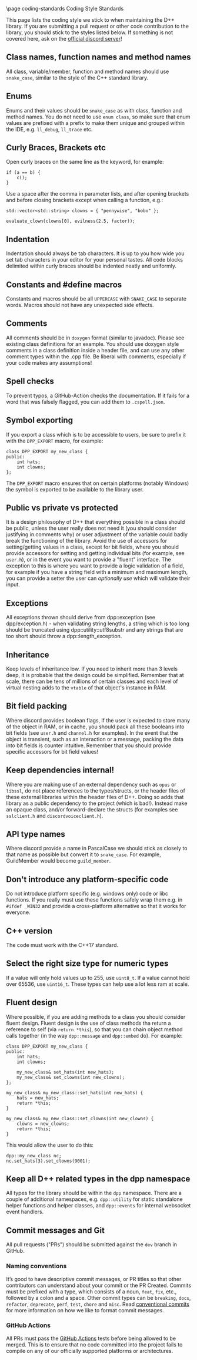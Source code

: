\page coding-standards Coding Style Standards

This page lists the coding style we stick to when maintaining the D++ library. If you are submitting a pull request or other code contribution to the library, you should stick to the styles listed below. If something is not covered here, ask on the [official discord server](https://discord.gg/dpp)!

## Class names, function names and method names
All class, variable/member, function and method names should use `snake_case`, similar to the style of the C++ standard library.

## Enums
Enums and their values should be `snake_case` as with class, function and method names. You do not need to use `enum class`, so make sure that enum values are prefixed with a prefix to make them unique and grouped within the IDE, e.g. `ll_debug`, `ll_trace` etc.


## Curly Braces, Brackets etc

Open curly braces on the same line as the keyword, for example:

~~~~~~~~~~~~~~~~~~~~~~~~~~~~~~~~~~~~~~~~~~~~~~~~~~~~{.cpp}
if (a == b) {
	c();
}
~~~~~~~~~~~~~~~~~~~~~~~~~~~~~~~~~~~~~~~~~~~~~~~~~~~~

Use a space after the comma in parameter lists, and after opening brackets and before closing brackets except when calling a function, e.g.:

~~~~~~~~~~~~~~~~~~~~~~~~~~~~~~~~~~~~~~~~~~~~~~~~~~~~{.cpp}
std::vector<std::string> clowns = { "pennywise", "bobo" };

evaluate_clown(clowns[0], evilness(2.5, factor));
~~~~~~~~~~~~~~~~~~~~~~~~~~~~~~~~~~~~~~~~~~~~~~~~~~~~

## Indentation
Indentation should always be tab characters. It is up to you how wide you set tab characters in your editor for your personal tastes. All code blocks delimited within curly braces should be indented neatly and uniformly.

## Constants and \#define macros
Constants and macros should be all `UPPERCASE` with `SNAKE_CASE` to separate words. Macros should not have any unexpected side effects.

## Comments
All comments should be in `doxygen` format (similar to javadoc). Please see existing class definitions for an example. You should use doxygen style comments in a class definition inside a header file, and can use any other comment types within the .cpp file. Be liberal with comments, especially if your code makes any assumptions!

## Spell checks
To prevent typos, a GitHub-Action checks the documentation. If it fails for a word that was falsely flagged, you can add them to `.cspell.json`.

## Symbol exporting
If you export a class which is to be accessible to users, be sure to prefix it with the `DPP_EXPORT` macro, for example:

~~~~~~~~~~~~~~~~~~~~~~~~~~~~~~~~~~~~~~~~~~~~~~~~~~~~{.cpp}
class DPP_EXPORT my_new_class {
public:
	int hats;
	int clowns;
};
~~~~~~~~~~~~~~~~~~~~~~~~~~~~~~~~~~~~~~~~~~~~~~~~~~~~

The `DPP_EXPORT` macro ensures that on certain platforms (notably Windows) the symbol is exported to be available to the library user.

## Public vs private vs protected
It is a design philosophy of D++ that everything possible in a class should be public, unless the user really does not need it (you should consider justifying in comments why) or user adjustment of the variable could badly break the functioning of the library. Avoid the use of accessors for setting/getting values in a class, except for bit fields, where you should provide accessors for setting and getting individual bits (for example, see `user.h`), or in the event you want to provide a "fluent" interface. The exception to this is where you want to provide a logic validation of a field, for example if you have a string field with a minimum and maximum length, you can provide a setter the user can *optionally use* which will validate their input.

## Exceptions
All exceptions thrown should derive from dpp::exception (see dpp/exception.h) - when validating string lengths, a string which is too long should be truncated using dpp::utility::utf8substr and any strings that are too short should throw a dpp::length_exception.

## Inheritance
Keep levels of inheritance low. If you need to inherit more than 3 levels deep, it is probable that the design could be simplified. Remember that at scale, there can be tens of millions of certain classes and each level of virtual nesting adds to the `vtable` of that object's instance in RAM.

## Bit field packing
Where discord provides boolean flags, if the user is expected to store many of the object in RAM, or in cache, you should pack all these booleans into bit fields (see `user.h` and `channel.h` for examples). In the event that the object is transient, such as an interaction or a message, packing the data into bit fields is counter intuitive. Remember that you should provide specific accessors for bit field values!

## Keep dependencies internal!
Where you are making use of an external dependency such as `opus` or `libssl`, do not place references to the types/structs, or the header files of these external libraries within the header files of D++. Doing so adds that library as a public dependency to the project (which is bad!). Instead make an opaque class, and/or forward-declare the structs (for examples see `sslclient.h` and `discordvoiceclient.h`).

## API type names
Where discord provide a name in PascalCase we should stick as closely to that name as possible but convert it to `snake_case`. For example, GuildMember would become `guild_member`.

## Don't introduce any platform-specific code
Do not introduce platform specific (e.g. windows only) code or libc functions. If you really must use these functions safely wrap them e.g. in `#ifdef _WIN32` and provide a cross-platform alternative so that it works for everyone.

## C++ version

The code must work with the C++17 standard. 

## Select the right size type for numeric types
If a value will only hold values up to 255, use `uint8_t`. If a value cannot hold over 65536, use `uint16_t`. These types can help use a lot less ram at scale.

## Fluent design
Where possible, if you are adding methods to a class you should consider fluent design. Fluent design is the use of class methods tha return a reference to self (via `return *this`), so that you can chain object method calls together (in the way `dpp::message` and `dpp::embed` do). For example:

~~~~~~~~~~~~~~~~~~~~~~~~~~~~~~~~~~~~~~~~~~~~~~~~~~~~{.cpp}
class DPP_EXPORT my_new_class {
public:
	int hats;
	int clowns;

	my_new_class& set_hats(int new_hats);
	my_new_class& set_clowns(int new_clowns);
};

my_new_class& my_new_class::set_hats(int new_hats) {
	hats = new_hats;
	return *this;
}

my_new_class& my_new_class::set_clowns(int new_clowns) {
	clowns = new_clowns;
	return *this;
}

~~~~~~~~~~~~~~~~~~~~~~~~~~~~~~~~~~~~~~~~~~~~~~~~~~~~

This would allow the user to do this:

~~~~~~~~~~~~~~~~~~~~~~~~~~~~~~~~~~~~~~~~~~~~~~~~~~~~{.cpp}
dpp::my_new_class nc;
nc.set_hats(3).set_clowns(9001);
~~~~~~~~~~~~~~~~~~~~~~~~~~~~~~~~~~~~~~~~~~~~~~~~~~~~

## Keep all D++ related types in the dpp namespace

All types for the library should be within the `dpp` namespace. There are a couple of additional namespaces, e.g. `dpp::utility` for static standalone helper functions and helper classes, and `dpp::events` for internal websocket event handlers.

## Commit messages and Git

All pull requests ("PRs") should be submitted against the `dev` branch in GitHub.

### Naming conventions

It’s good to have descriptive commit messages, or PR titles so that other contributors can understand about your commit or the PR Created. Commits must be prefixed with a type, which consists of a noun, `feat`, `fix`, etc., followed by a colon and a space. Other commit types can be `breaking`, `docs`, `refactor`, `deprecate`, `perf`, `test`, `chore` and `misc`. Read [conventional commits](https://www.conventionalcommits.org/en/v1.0.0-beta.3/) for more information on how we like to format commit messages.

### GitHub Actions

All PRs must pass the [GitHub Actions](https://github.com/brainboxdotcc/DPP/actions) tests before being allowed to be merged. This is to ensure that no code committed into the project fails to compile on any of our officially supported platforms or architectures.
